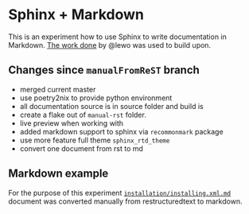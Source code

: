 # Sphinx + Markdown

This is an experiment how to use Sphinx to write documentation in Markdown.
[The work done](https://github.com/nlewo/nixpkgs/tree/manualFromReST) by @lewo
was used to build upon.


## Changes since `manualFromReST` branch

* merged current master
* use poetry2nix to provide python environment
* all documentation source is in source folder and build is
* create a flake out of `manual-rst` folder.
* live preview when working with
* added markdown support to sphinx via `recommonmark` package
* use more feature full theme `sphinx_rtd_theme`
* convert one document from rst to md


## Markdown example

For the purpose of this experiment
[`installation/installing.xml.md`](https://github.com/garbas/nixpkgs/blob/manual-markdown-sphinx/nixos/doc/manual-rst/source/installation/installing.xml.md)
document was converted manually from restructuredtext to markdown.
